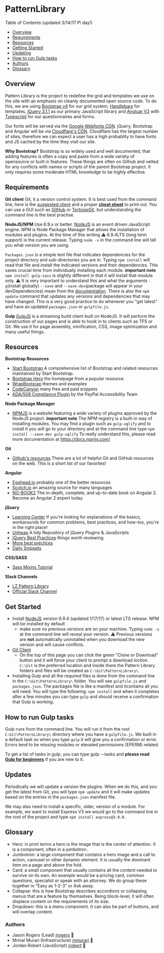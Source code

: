 # PatternLibrary
Table of Contents
(updated 3/14/17 Pi day!) 

 - [Overview](#overview)
 - [Requirements](#requirements)
 - [Resources](#resources)
 - [Getting Started](#get-started)
 - [Updating](#updates)
 - [How to run Gulp tasks](#how-to-run-gulp-tasks)
 - [Authors](#authors)
 - [Glossary](#glossary)

## Overview
Pattern Library is the project to redefine the grid and templates we use on the site with an emphasis on cleanly documented open source code. To do this, we are using [Bootstrap v4](http://www.getbootstrap.com) for our grid system, [Handlebars](http://handlebarsjs.com/) for templates, [jQuery 3.1.1](http://jquery.com/) as our primary JavaScript library and [Angluar V2](https://angular.io/) with [Typescript](https://www.typescriptlang.org/) for our questionnaires and forms.

Our fonts will be served via the [Google Webfonts CDN](https://fonts.google.com/). jQuery, Bootstrap and Angular will be via [Cloudflare's CDN](https://cdnjs.com/). Cloudflare has the largest number of sites, therefore we can expect a user has a high probablity to have fonts and JS cached by the time they visit our site.

**Why Bootstrap?**
Bootstrap is so widely used and well documented, that adding features is often a copy and paste from a wide variety of opensource or built in features. These things are often on Github and vetted for any conflicts with names or scripts of the parent Bootstrap project. It only requires some moderate HTML knowledge to be highly effective.
## Requirements
**Git client**
Git, it a version control system. It is best used from the command line, here is the [suggested client](https://git-scm.com/download/win) and a proper [**cheat sheet**](https://www.git-tower.com/blog/git-cheat-sheet/) to print out. You can use a GUI such as [GitHub](https://desktop.github.com/) or [TortoiseGit](https://tortoisegit.org/download/), but understanding the command line is the best practise.

**NodeJS/NPM** Use 6.9.x or better.
[NodeJS](https://nodejs.org/en/) is an event driven JavaScript engine. NPM is Node Package Manager that allows the installation of modules and plugins. At the time of this writing :warning: 6.9.4LTS (long term support) is the current release. Typing `node -v` in the command line will tell you what version you are using.

`Packages.json` is a simple text file that indicates dependencies for the project directory and sub-directories you are in. Typing `npm install` will read that file and install the indicated versions and their dependencies. This saves crucial time from individually installing each module. **important note** `npm install gulp-sass` is slightly different in that it will install that module only. :warning: It is very important to understand this and what the arguments `-g`(install globally) `--save` and `--save-dev`(package will appear in your devDependencies) mean from the [documentation](https://docs.npmjs.com/). There is also the `npm update` command that updates any versions and dependencies that may have changed. This is a very good practice to do whenever you "get latest" and have an updated `packages.json` or `gulpfile.js`.


**Gulp**
[GulpJS](http://gulpjs.com/) is a streaming build client built on NodeJS. It will perform the construction of our pages and is able to hook in to clients such as TFS or Git. We use it for page assembly, minification, CSS, image optimization and many useful things.
## Resources
**Bootstrap Resources**
 - [Start Bootstrap](https://startbootstrap.com/bootstrap-resources/) A comprehensive list of Bootstrap and related resources maintained by Start Bootstrap.
 - [Bootstrap Hero](http://www.bootstraphero.com/the-big-badass-list-of-twitter-bootstrap-resources) the homepage from a popular resource.
 - [WrapBootsrap](https://wrapbootstrap.com/themes) themes and examples
 - [CodeCanyon](https://codecanyon.net/) many free and paid snippets
 - [ADA/508 Compliance Plugin](https://github.com/paypal/bootstrap-accessibility-plugin) by the PayPal Accessibility Team

**Node Package Manager**
 - [NPMJS](http://www.npmjs.com) is a website featuring a wide variety of plugins approved by the NodeJS project. **important note** The NPM registry is a built-in way of installing modules. You may find a plugin such as `gulp-uglify` and to install it you will go to your directory and at the command line type `npm install --save-dev gulp-uglify` To really understand this, please read more documentation at https://docs.npmjs.com/

**Git**
 - [Github's resources](https://help.github.com/articles/git-and-github-learning-resources/) There are a lot of helpful Git and GitHub resources on the web. This is a short list of our favorites!

**Angular**
 - [Egghead.io](https://egghead.io/courses) probably one of the better resources
 - [Scotch.io](https://scotch.io/tag/angular-js) an amazing source for many languages
 - [NG-BOOK2](https://www.ng-book.com/2/) The in-depth, complete, and up-to-date book on Angular 2. Become an Angular 2 expert today.

**jQuery**
 - [Learning Center](https://learn.jquery.com/) If you're looking for explanations of the basics, workarounds for common problems, best practices, and how-tos, you're in the right place!
 - [Unheap](http://www.unheap.com/) A tidy Repository of jQuery Plugins & JavaScripts
 - [jQuery Best Practices](http://lab.abhinayrathore.com/jquery-standards/) things worth reviewing.
 - [More best prectices](http://gregfranko.com/jquery-best-practices/#/)
 - [Daily Snippets](http://jquer.in/)

**CSS/SASS**
 - [Sass Mixins Tutorial](https://scotch.io/tutorials/how-to-use-sass-mixins)

**Slack Channels**
 - [LZ Pattern Library](https://legalzoom.slack.com/archives/pattern_library_proj)
 - [Official Slack Channel](https://getbootstrap.slack.com/messages/general/)

## Get Started
 - Install [NodeJS](https://nodejs.org/en/) version 6.9.4 (updated 1/17/17)  or latest LTS release. NPM will be installed by default 
   - make sure no previous versions are on your machine. Typing `node -v` at the command line will reveal your version. :warning: Previous versions are **not** automatically uninstalled when you download the new version and will cause conflicts.
 - [Git Client](https://git-scm.com/download/win) 
   - On the top of this page you can click the green "Clone or Download" button and it will force your client to prompt a download loction. `C:\Git` is the preferred location and inside there the Pattern Library folders and files will be created as `C:\Git\PatternLibrary\`. 
 - Installing Gulp and all the required files is done from the command line in the `C:\Git\PatternLibrary\` folder. You will see `gulpfile.js` and `packages.json`. The packages file is like a manifest and itcontains all you will need. You will type the following: `npm install` and when it completes after a few minutes you can type `gulp` and should receive a confirmation that Gulp is working.

## How to run Gulp tasks
Gulp runs from the command line. You will run it from the root `C:Git\PatternLibrary\` directory where you have a `gulpfile.js`. We built in a default task so when you type `gulp` it will give you a confirmation or error. Errors tend to be missing modules or elevated permissions (EPERM) related.

To get a list of tasks in gulp, you can type gulp --tasks and **please read [Gulp for beginners](https://css-tricks.com/gulp-for-beginners/)** if you are new to it.

## Updates
Periodically we will update a version the plugins. When we do this, and you get the latest from Git, you will type `npm update` and it will make updates based on the entries in the `packages.json` manifest file.

We may also need to install a specific, older, version of a module. For example, we want to install Express V3 we would go to the command line in the root of the project and type `npm install express@3.0.0`.

## Glossary
 - Hero: in print terms a hero is the image that is the center of attention. It is a component, often in a jumbotron.
 - Jumbotron: a large component that contains a hero image and a call to action, carousel or other dynamic element. It is usually the dominant item on a page and above the fold.
 - Card: a small component that usually contains all the content needed to survive on its own. An example would be a pricing card, common questions, specialist or speak with an attorney. We do group these together in "Easy as 1-2-3" or Ask away.
 - Collapse: this is how Bootstrap describes accordions or collapsing menus that are a feature by themselves. Being block-level, it will often displace content on the requirements of its size.
 - Dropdown: this is a menu component. It can also be part of buttons, and will overlap content.
 
### Authors
 - Jason Rogers (Lead) [jrogers](mailto:auggievf@gmail.com?subject=Pattern%20Library) :crown:
 - Mrinal Murari (Infrastructure) [mmurari](mailto:mmurari@legalzoom.com?subject=Pattern%20Library) :tophat:
 - Jordan Robert (JavaScript) [jrobert](mailto:jrobert@legalzoom.com?subject=Pattern%20Library) :beer:
